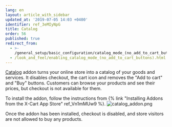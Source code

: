 ```yaml
---
lang: en
layout: article_with_sidebar
updated_at: '2019-07-05 14:03 +0400'
identifier: ref_3eMIyNpG
title: Catalog
order: 56
published: true
redirect_from:
  - >-
    /general_setup/basic_configuration/catalog_mode_(no_add_to_cart_buttons).html
  - /look_and_feel/enabling_catalog_mode_(no_add_to_cart_buttons).html
---
```

[Catalog](https://market.x-cart.com/addons/catalog.html "Catalog") addon turns your online store into a catalog of your goods and services. It disables checkout, the cart icon and removes the "Add to cart" and "Buy" buttons. Customers can browse your products and see their prices, but checkout is not available for them.

To install the addon, follow the instructions from {% link "Installing Addons from the X-Cart App Store" ref_Vn1mMUw9 %}.
![catalog_addon.png]({{site.baseurl}}/attachments/ref_3eMIyNpG/catalog_addon.png)

Once the addon has been installed, checkout is disabled, and store visitors are not allowed to buy any products.
